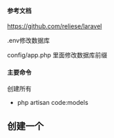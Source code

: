 #### 参考文档
https://github.com/reliese/laravel

.env修改数据库

config/app.php 里面修改数据库前缀

#### 主要命令
创建所有
- php artisan code:models

创建一个
- 